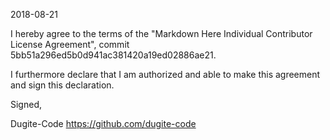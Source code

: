 2018-08-21

I hereby agree to the terms of the "Markdown Here Individual Contributor License Agreement", commit 5bb51a296ed5b0d941ac381420a19ed02886ae21.

I furthermore declare that I am authorized and able to make this agreement and sign this declaration.

Signed,

Dugite-Code https://github.com/dugite-code
